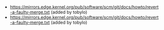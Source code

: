 - https://mirrors.edge.kernel.org/pub/software/scm/git/docs/howto/revert-a-faulty-merge.txt (added by tobylo)
- https://mirrors.edge.kernel.org/pub/software/scm/git/docs/howto/revert-a-faulty-merge.txt (added by tobylo)
